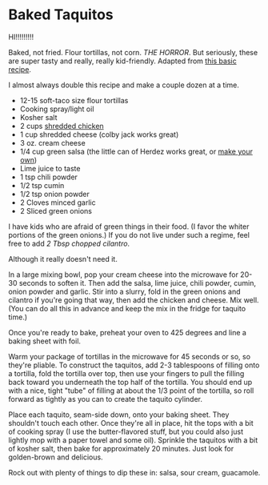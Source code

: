 Baked Taquitos
==============

HI!!!!!!!!!

Baked, not fried. Flour tortillas, not corn. _THE HORROR_. But seriously, these are super tasty and really, really kid-friendly. Adapted from [this basic recipe](http://www.chef-in-training.com/2012/02/baked-creamy-chicken-taquitos/).

I almost always double this recipe and make a couple dozen at a time.

* 12-15 soft-taco size flour tortillas
* Cooking spray/light oil
* Kosher salt
* 2 cups [shredded chicken](/base_layers/basic_shredded_chicken.md)
* 1 cup shredded cheese (colby jack works great)
* 3 oz. cream cheese
* 1/4 cup green salsa (the little can of Herdez works great, or [make your own](/condiments/simple_salsa_verde.md))
* Lime juice to taste
* 1 tsp chili powder
* 1/2 tsp cumin
* 1/2 tsp onion powder
* 2 Cloves minced garlic
* 2 Sliced green onions

I have kids who are afraid of green things in their food. (I favor the whiter portions of the green onions.) If you do not live under such a regime, feel free to add _2 Tbsp chopped cilantro_.

Although it really doesn't need it.

In a large mixing bowl, pop your cream cheese into the microwave for 20-30 seconds to soften it. Then add the salsa, lime juice, chili powder, cumin, onion powder and garlic. Stir into a slurry, fold in the green onions and cilantro if you're going that way, then add the chicken and cheese. Mix well. (You can do all this in advance and keep the mix in the fridge for taquito time.)

Once you're ready to bake, preheat your oven to 425 degrees and line a baking sheet with foil.

Warm your package of tortillas in the microwave for 45 seconds or so, so they're pliable. To construct the taquitos, add 2-3 tablespoons of filling onto a tortilla, fold the tortilla over top, then use your fingers to pull the filling back toward you underneath the top half of the tortilla. You should end up with a nice, tight "tube" of filling at about the 1/3 point of the tortilla, so roll forward as tightly as you can to create the taquito cylinder.

Place each taquito, seam-side down, onto your baking sheet. They shouldn't touch each other. Once they're all in place, hit the tops with a bit of cooking spray (I use the butter-flavored stuff, but you could also just lightly mop with a paper towel and some oil). Sprinkle the taquitos with a bit of kosher salt, then bake for approximately 20 minutes. Just look for golden-brown and delicious.

Rock out with plenty of things to dip these in: salsa, sour cream, guacamole.